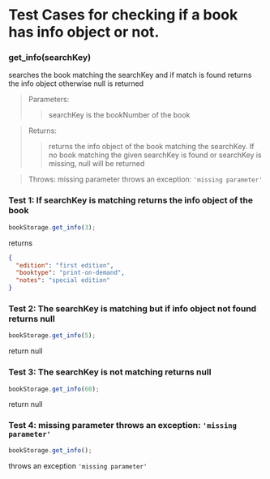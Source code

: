 # Test Cases for checking if a book has info object or not.

### **get_info(searchKey)**

searches the book matching the searchKey and if match is found returns the info object otherwise null is returned

> Parameters:
>
> > searchKey is the bookNumber of the book

> Returns:
>
> > returns the info object of the book matching the searchKey. If no book matching the given searchKey is found or searchKey is missing, null will be returned

> Throws:
> missing parameter throws an exception: `'missing parameter'`
>
> >

### Test 1: If searchKey is matching returns the info object of the book

```js
bookStorage.get_info(3);
```

returns

```json
{
  "edition": "first edition",
  "booktype": "print-on-demand",
  "notes": "special edition"
}
```

### Test 2: The searchKey is matching but if info object not found returns null

```js
bookStorage.get_info(5);
```

return null

### Test 3: The searchKey is not matching returns null

```js
bookStorage.get_info(60);
```

return null

### Test 4: missing parameter throws an exception: `'missing parameter'`

```js
bookStorage.get_info();
```

throws an exception `'missing parameter'`
